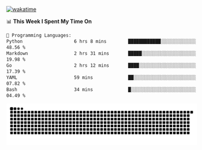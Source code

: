 [![wakatime](https://wakatime.com/badge/user/384f91c6-4eee-411f-8f3b-1b691f58a544.svg)](https://wakatime.com/@384f91c6-4eee-411f-8f3b-1b691f58a544)

<!--START_SECTION:waka-->
📊 **This Week I Spent My Time On** 

```text
💬 Programming Languages: 
Python                   6 hrs 8 mins        ████████████░░░░░░░░░░░░░   48.56 % 
Markdown                 2 hrs 31 mins       █████░░░░░░░░░░░░░░░░░░░░   19.98 % 
Go                       2 hrs 12 mins       ████░░░░░░░░░░░░░░░░░░░░░   17.39 % 
YAML                     59 mins             ██░░░░░░░░░░░░░░░░░░░░░░░   07.82 % 
Bash                     34 mins             █░░░░░░░░░░░░░░░░░░░░░░░░   04.49 % 
```


<!--END_SECTION:waka-->

<picture>
  <source media="(prefers-color-scheme: dark)" srcset="https://raw.githubusercontent.com/fuwx295/fuwx295/output/github-contribution-grid-snake-dark.svg">
  <source media="(prefers-color-scheme: light)" srcset="https://raw.githubusercontent.com/fuwx295/fuwx295/output/github-contribution-grid-snake.svg">
  <img alt="github contribution grid snake animation" src="https://raw.githubusercontent.com/fuwx295/fuwx295/output/github-contribution-grid-snake.svg">
</picture>
